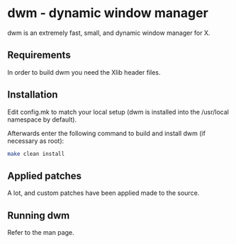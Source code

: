 # dwm - dynamic window manager

dwm is an extremely fast, small, and dynamic window manager for X.


## Requirements

In order to build dwm you need the Xlib header files.

## Installation

Edit config.mk to match your local setup (dwm is installed into
the /usr/local namespace by default).

Afterwards enter the following command to build and install dwm (if
necessary as root):

``` bash
make clean install
```

## Applied patches

A lot, and custom patches have been applied made to the source.

## Running dwm

Refer to the man page.
